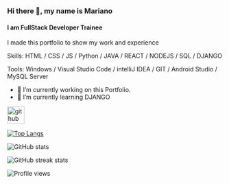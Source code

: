 ### Hi there 👋, my name is Mariano
#### I am FullStack Developer Trainee


I made this portfolio to show my work and experience

Skills: HTML / CSS / JS / Python / JAVA / REACT / NODEJS / SQL / DJANGO 

Tools: Windows / Visual Studio Code / intelliJ IDEA / GIT / Android Studio / MySQL Server

- 🔭 I’m currently working on this Portfolio. 
- 🌱 I’m currently learning DJANGO 


[<img src='https://cdn.jsdelivr.net/npm/simple-icons@3.0.1/icons/github.svg' alt='github' height='40'>](https://github.com/mmonge13)  

[![Top Langs](https://github-readme-stats.vercel.app/api/top-langs/?username=mmonge13)](https://github.com/anuraghazra/github-readme-stats)

![GitHub stats](https://github-readme-stats.vercel.app/api?username=mmonge13&show_icons=true)  

![GitHub streak stats](https://github-readme-streak-stats.herokuapp.com/?user=mmonge13)  

![Profile views](https://gpvc.arturio.dev/mmonge13)  
